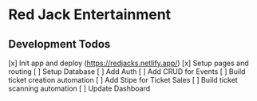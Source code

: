 # Red Jack Entertainment

## Development Todos
[x] Init app and deploy (https://redjacks.netlify.app/)
[x] Setup pages and routing
[ ] Setup Database 
[ ] Add Auth
[ ] Add CRUD for Events
[ ] Build ticket creation automation
[ ] Add Stipe for Ticket Sales
[ ] Build ticket scanning automation
[ ] Update Dashboard